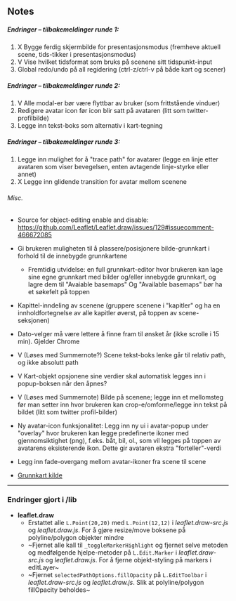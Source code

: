 ## Notes

##### Endringer – tilbakemeldinger runde 1:

1. X Bygge ferdig skjermbilde for presentasjonsmodus (fremheve aktuell scene, tids-tikker i presentasjonsmodus)
2. V Vise hvilket tidsformat som bruks på scenene sitt tidspunkt-input
3. Global redo/undo på all regidering (ctrl-z/ctrl-v på både kart og scener)

##### Endringer – tilbakemeldinger runde 2:

1. V Alle modal-er bør være flyttbar av bruker (som frittstående vinduer)
2. Redigere avatar icon før icon blir satt på avataren (litt som twitter-profilbilde)
3. Legge inn tekst-boks som alternativ i kart-tegning

##### Endringer – tilbakemeldinger runde 3:

1. Legge inn mulighet for å "trace path" for avatarer (legge en linje etter avataren som viser bevegelsen, enten avtagende linje-styrke eller annet)
2. X Legge inn glidende transition for avatar mellom scenene


###### Misc.

- Source for object-editing enable and disable: https://github.com/Leaflet/Leaflet.draw/issues/129#issuecomment-466672085

- Gi brukeren muligheten til å plassere/posisjonere bilde-grunnkart i forhold til de innebygde grunnkartene
	- Fremtidig utvidelse: en full grunnkart-editor hvor brukeren kan lage sine egne grunnkart med bilder og/eller innebygde grunnkart, og lagre dem til "Avaiable basemaps"
	  Og "Available basemaps" bør ha et søkefelt på toppen

- Kapittel-inndeling av scenene (gruppere scenene i "kapitler" og ha en innholdfortegnelse av alle kapitler øverst, på toppen av scene-seksjonen)

- Dato-velger må være lettere å finne fram til ønsket år (ikke scrolle i 15 min). Gjelder Chrome
- V (Løses med Summernote?) Scene tekst-boks lenke går til relativ path, og ikke absolutt path
- V Kart-objekt opsjonene sine verdier skal automatisk legges inn i popup-boksen når den åpnes?

- V (Løses med Summernote) Bilde på scenene; legge inn et mellomsteg før man setter inn hvor brukeren kan crop-e/omforme/legge inn tekst på bildet (litt som twitter profil-bilder)

- Ny avatar-icon funksjonalitet: Legg inn ny ui i avatar-popup under "overlay" hvor brukeren kan legge predefinerte ikoner med gjennomsiktighet (png), f.eks. båt, bil, ol., som vil legges på toppen av avatarens eksisterende ikon. Dette gir avataren ekstra "forteller"-verdi
- Legg inn fade-overgang mellom avatar-ikoner fra scene til scene

- [Grunnkart kilde](https://maps.lib.utexas.edu/maps)





------------------------

### Endringer gjort i /lib

- **leaflet.draw**
	- Erstattet alle `L.Point(20,20)` med `L.Point(12,12)` i *leaflet.draw-src.js* og *leaflet.draw.js*. For å gjøre resize/move boksene på polyline/polygon objekter mindre
	- ~Fjernet alle kall til `_toggleMarkerHighlight` og fjernet selve metoden og medfølgende hjelpe-metoder på `L.Edit.Marker` i *leaflet.draw-src.js* og *leaflet.draw.js*. For å fjerne objekt-styling på markers i editLayer~
	- ~Fjernet `selectedPathOptions.fillOpacity` på `L.EditToolbar` i *leaflet.draw-src.js* og *leaflet.draw.js*. Slik at polyline/polygon fillOpacity beholdes~
